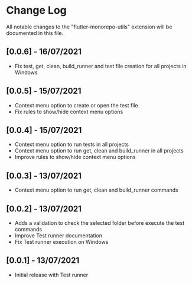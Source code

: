 # Change Log

All notable changes to the "flutter-monorepo-utils" extension will be documented in this file.

## [0.0.6] - 16/07/2021

- Fix test, get, clean, build_runner and test file creation for all projects in Windows

## [0.0.5] - 15/07/2021

- Context menu option to create or open the test file
- Fix rules to show/hide context menu options

## [0.0.4] - 15/07/2021

- Context menu option to run tests in all projects
- Context menu option to run get, clean and build_runner in all projects
- Improve rules to show/hide context menu options

## [0.0.3] - 13/07/2021

- Context menu option to run get, clean and build_runner commands

## [0.0.2] - 13/07/2021

- Adds a validation to check the selected folder before execute the test commands
- Improve Test runner documentation
- Fix Test runner execution on Windows

## [0.0.1] - 13/07/2021

- Initial release with Test runner